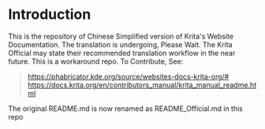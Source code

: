 # Introduction
This is the repository of Chinese Simplified version of Krita's Website Documentation.
The translation is undergoing, Please Wait.
The Krita Official may state their recommended translation workflow in the near future. This is a workaround repo.
To Contribute, See:
> https://phabricator.kde.org/source/websites-docs-krita-org/#
> https://docs.krita.org/en/contributors_manual/krita_manual_readme.html 

The original README.md is now renamed as README_Official.md in this repo